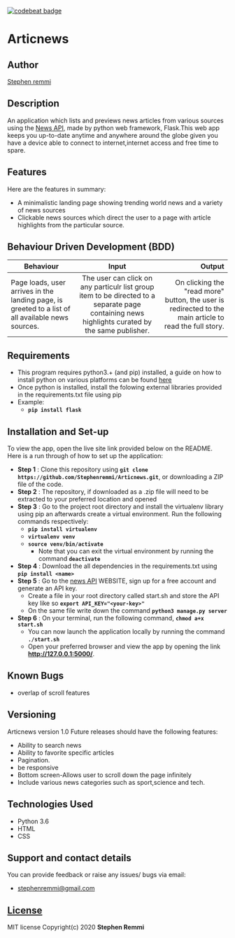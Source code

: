 [![codebeat badge](https://codebeat.co/badges/daf44f38-23bc-46a7-91e1-59faded338f1)](https://codebeat.co/projects/github-com-stephenremmi-articnews-master)
# Articnews

## Author
[Stephen remmi](https://github.com/Stephenremmi)

## Description
An application which lists and previews news articles from various sources using the [News API](https://newsapi.org/), made by python web framework, Flask.This web app keeps
you up-to-date anytime and anywhere around the globe given you have a device able to connect to internet,internet access and free time to spare.

## Features
Here are the features in summary:
* A minimalistic landing page showing trending world news and a variety of news sources
* Clickable news sources which direct the user to a page with article highlights from the particular source.

## Behaviour Driven Development (BDD)
|Behaviour 	           |    Input 	                 |       Output          |
|----------------------------------------------|:-----------------------------------:|-----------------------------:|       
|Page loads, user arrives in the landing page, is greeted to a list of all available news sources.                        |  The user can click on any particulr list group item to be directed to a separate page containing news highlights curated by the same publisher.          | On clicking the "read more" button, the user is redirected to the main article to read the full story.    |                       |

## Requirements
* This program requires python3.+ (and pip) installed, a guide on how to install python on various platforms can be found [here](https://www.python.org/)
* Once python is installed, install the folowing external libraries provided in the requirements.txt file using pip
* Example: 
    * **`pip install flask`**

## Installation and Set-up
To view the app, open the live site link provided below on the README.
Here is a run through of how to set up the application:
* **Step 1** : Clone this repository using **`git clone https://github.com/Stephenremmi/Articnews.git`**, or downloading a ZIP file of the code.
* **Step 2** : The repository, if downloaded as a .zip file will need to be extracted to your preferred location and opened
* **Step 3** : Go to the project root directory and install the virtualenv library using pip an afterwards create a virtual environment. Run the following commands respectively:
    * **`pip install virtualenv`**
    * **`virtualenv venv`**
    * **`source venv/bin/activate`**
        * Note that you can exit the virtual environment by running the command **`deactivate`**
* **Step 4** : Download the all dependencies in the requirements.txt using **`pip install <name>`**
* **Step 5** : Go to the [news API]() WEBSITE, sign up for a free account and generate an API key. 
    * Create a file in your root directory called start.sh and store the API key like so **`export API_KEY="<your-key>"`**
    * On the same file write down the command **`python3 manage.py server`** 
* **Step 6** : On your terminal, run the following command, **`chmod a+x start.sh`**
    * You can now launch the application locally by running the command **`./start.sh`** 
    * Open your preferred browser and view the app by opening the link **http://127.0.0.1:5000/**.

## Known Bugs
* overlap of scroll features

## Versioning
Articnews version 1.0
Future releases should have the following features:
* Ability to search news
* Ability to favorite specific articles
* Pagination.
* be responsive
* Bottom screen-Allows user to scroll down the page infinitely
* Include various news categories such as sport,science and tech.



## Technologies Used
* Python 3.6
* HTML  
* CSS

## Support and contact details
You can provide feedback or raise any issues/ bugs via email:
* stephenremmi@gmail.com

## [License](https://github.com/Stephenremmi/Articnews/blob/master/LICENSE)
MIT license Copyright(c) 2020 **Stephen Remmi**
